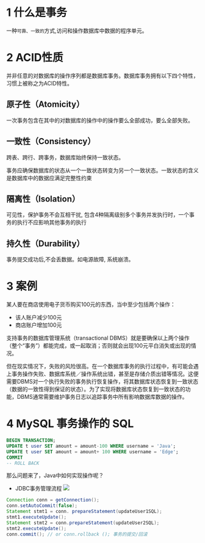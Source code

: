 # 1 什么是事务
一种`可靠、一致的`方式,访问和操作数据库中数据的程序单元。

# 2 ACID性质
并非任意的对数据库的操作序列都是数据库事务。数据库事务拥有以下四个特性，习惯上被称之为ACID特性。

## 原子性（Atomicity）
一次事务包含在其中的对数据库的操作中的操作要么全部成功，要么全部失败。

## 一致性（Consistency）
跨表、跨行、跨事务，数据库始终保持一致状态。

事务应确保数据库的状态从一个一致状态转变为另一个一致状态。一致状态的含义是数据库中的数据应满足完整性约束
## 隔离性（Isolation）
可见性，保护事务不会互相干扰, 包含4种隔离级别多个事务并发执行时，一个事务的执行不应影响其他事务的执行
## 持久性（Durability）
事务提交成功后,不会丢数据。如电源故障, 系统崩溃。

# 3 案例
某人要在商店使用电子货币购买100元的东西，当中至少包括两个操作：
- 该人账户减少100元
- 商店账户增加100元

支持事务的数据库管理系统（transactional DBMS）就是要确保以上两个操作（整个“事务”）都能完成，或一起取消；否则就会出现100元平白消失或出现的情况。

但在现实情况下，失败的风险很高。在一个数据库事务的执行过程中，有可能会遇上事务操作失败、数据库系统／操作系统出错，甚至是存储介质出错等情况。这便需要DBMS对一个执行失败的事务执行恢复操作，将其数据库状态恢复到一致状态（数据的一致性得到保证的状态）。为了实现将数据库状态恢复到一致状态的功能，DBMS通常需要维护事务日志以追踪事务中所有影响数据库数据的操作。

# 4 MySQL 事务操作的 SQL

```sql
BEGIN TRANSACTION;
UPDATE t user SET amount = amount-100 WHERE username = 'Java';
UPDATE t user SET amount = amount+ 100 WHERE username = 'Edge';
COMMIT
-- ROLL BACK
```
那么问题来了，Java中如何实现操作呢？
- JDBC事务管理流程
![](https://img-blog.csdnimg.cn/20200315002539801.png?x-oss-process=image/watermark,type_ZmFuZ3poZW5naGVpdGk,shadow_10,text_aHR0cHM6Ly9ibG9nLmNzZG4ubmV0L3FxXzMzNTg5NTEw,size_1,color_FFFFFF,t_70)

```java
Connection conn = getConnection();
conn.setAutoCommit(false);
Statement stmt1 = conn. prepareStatement(updateUser1SQL); 
stmt1.executeUpdate();
Statement stmt2 = conn.prepareStatement(updateUser2SQL); 
stmt2.executeUpdate();
conn.commit(); // or conn.rollback (); 事务的提交/回滚
```